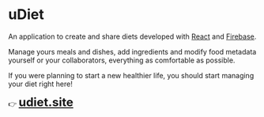 # uDiet

An application to create and share diets developed with [React](https://es.reactjs.org/ "React") and [Firebase](https://firebase.google.com/ "firebase").

Manage yours meals and dishes, add ingredients and modify food metadata yourself or your collaborators, everything as comfortable as possible.

If you were planning to start a new healthier life, you should start managing your diet right here!

:point_right: <font size="5">**[udiet.site](https://udiet.site "udiet.page")** </font>
